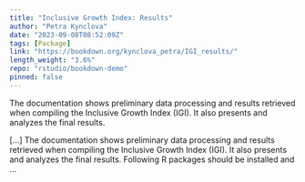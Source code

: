 ```yaml
---
title: "Inclusive Growth Index: Results"
author: "Petra Kynclova"
date: "2023-09-08T08:52:09Z"
tags: [Package]
link: "https://bookdown.org/kynclova_petra/IGI_results/"
length_weight: "3.6%"
repo: "rstudio/bookdown-demo"
pinned: false
---
```


<p>The documentation shows preliminary data processing and results retrieved when compiling the Inclusive Growth Index (IGI). It also presents and analyzes the final results.</p> [...] The documentation shows preliminary data processing and results retrieved when compiling the Inclusive Growth Index (IGI). It also presents and analyzes the final results. Following R packages should be installed and ...
